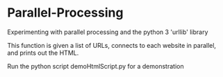 # Parallel-Processing
Experimenting with parallel processing and the python 3 'urllib' library

This function is given a list of URLs, connects to each website in parallel, and prints out the HTML.

Run the python script demoHtmlScript.py for a demonstration
